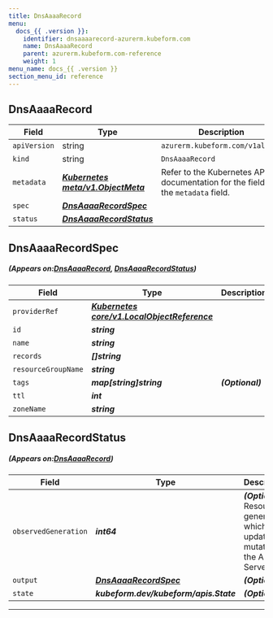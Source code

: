 ```yaml
---
title: DnsAaaaRecord
menu:
  docs_{{ .version }}:
    identifier: dnsaaaarecord-azurerm.kubeform.com
    name: DnsAaaaRecord
    parent: azurerm.kubeform.com-reference
    weight: 1
menu_name: docs_{{ .version }}
section_menu_id: reference
---
```


## DnsAaaaRecord
| Field | Type | Description |
| ------ | ----- | ----------- |
| `apiVersion` | string | `azurerm.kubeform.com/v1alpha1` |
|    `kind` | string | `DnsAaaaRecord` |
| `metadata` | ***[Kubernetes meta/v1.ObjectMeta](https://kubernetes.io/docs/reference/generated/kubernetes-api/v1.13/#objectmeta-v1-meta)***|Refer to the Kubernetes API documentation for the fields of the `metadata` field.|
| `spec` | ***[DnsAaaaRecordSpec](#DnsAaaaRecordSpec)***||
| `status` | ***[DnsAaaaRecordStatus](#DnsAaaaRecordStatus)***||
## DnsAaaaRecordSpec
##### (Appears on:[DnsAaaaRecord](#DnsAaaaRecord), [DnsAaaaRecordStatus](#DnsAaaaRecordStatus))
| Field | Type | Description |
| ------ | ----- | ----------- |
| `providerRef` | ***[Kubernetes core/v1.LocalObjectReference](https://kubernetes.io/docs/reference/generated/kubernetes-api/v1.13/#localobjectreference-v1-core)***||
| `id` | ***string***||
| `name` | ***string***||
| `records` | ***[]string***||
| `resourceGroupName` | ***string***||
| `tags` | ***map[string]string***| ***(Optional)*** |
| `ttl` | ***int***||
| `zoneName` | ***string***||
## DnsAaaaRecordStatus
##### (Appears on:[DnsAaaaRecord](#DnsAaaaRecord))
| Field | Type | Description |
| ------ | ----- | ----------- |
| `observedGeneration` | ***int64***| ***(Optional)*** Resource generation, which is updated on mutation by the API Server.|
| `output` | ***[DnsAaaaRecordSpec](#DnsAaaaRecordSpec)***| ***(Optional)*** |
| `state` | ***kubeform.dev/kubeform/apis.State***| ***(Optional)*** |
---
